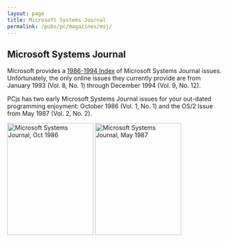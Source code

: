 ```yaml
---
layout: page
title: Microsoft Systems Journal
permalink: /pubs/pc/magazines/msj/
---
```


Microsoft Systems Journal
---

Microsoft provides a [1986-1994 Index](https://www.microsoft.com/msj/backissues86.aspx) of Microsoft Systems Journal issues.
Unfortunately, the only online issues they currently provide are from January 1993 (Vol. 8, No. 1) through December 1994 (Vol. 9, No. 12).

PCjs has two early Microsoft Systems Journal issues for your out-dated programming enjoyment: October 1986 (Vol. 1, No. 1)
and the OS/2 Issue from May 1987 (Vol. 2, No. 2). 

[<img src="http://archive.pcjs.org/pubs/pc/magazines/msj/MSJ-1986-10/thumbs/MSJ-1986-10 1.jpeg" width="200" height="260" alt="Microsoft Systems Journal, Oct 1986"/>](MSJ-1986-10/)
[<img src="http://archive.pcjs.org/pubs/pc/magazines/msj/MSJ-1987-05/thumbs/MSJ-1987-05 1.jpeg" width="200" height="260" alt="Microsoft Systems Journal, May 1987"/>](MSJ-1987-05/)
